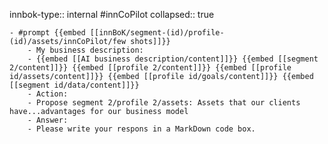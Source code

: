 innbok-type:: internal
#innCoPilot
collapsed:: true

	- #prompt {{embed [[innBoK/segment-(id)/profile-(id)/assets/innCoPilot/few shots]]}}
		- My business description:
		- {{embed [[AI business description/content]]}} {{embed [[segment 2/content]]}} {{embed [[profile 2/content]]}} {{embed [[profile id/assets/content]]}} {{embed [[profile id/goals/content]]}} {{embed [[segment id/data/content]]}}
		- Action:
		- Propose segment 2/profile 2/assets: Assets that our clients have...advantages for our business model
		- Answer:
		- Please write your respons in a MarkDown code box.